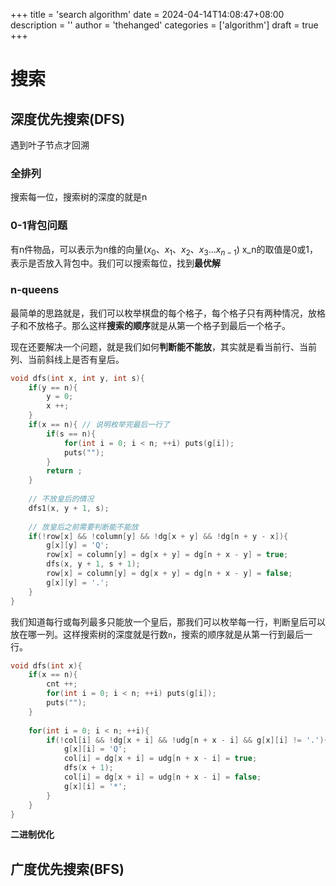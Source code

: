 +++
title = 'search algorithm'
date = 2024-04-14T14:08:47+08:00
description = ''
author = 'thehanged'
categories = ['algorithm']
draft = true
+++

# 搜索

## 深度优先搜索(DFS)
遇到叶子节点才回溯

### 全排列
搜索每一位，搜索树的深度的就是n


### 0-1背包问题
有n件物品，可以表示为n维的向量($x_0、x_1、x_2、x_3...x_{n-1}$) x_n的取值是0或1，表示是否放入背包中。我们可以搜索每位，找到**最优解**


### n-queens
最简单的思路就是，我们可以枚举棋盘的每个格子，每个格子只有两种情况，放格子和不放格子。那么这样**搜索的顺序**就是从第一个格子到最后一个格子。

现在还要解决一个问题，就是我们如何**判断能不能放**，其实就是看当前行、当前列、当前斜线上是否有皇后。

```cpp
void dfs(int x, int y, int s){
	if(y == n){
		y = 0;
		x ++;
	}
	if(x == n){ // 说明枚举完最后一行了 
		if(s == n){
			for(int i = 0; i < n; ++i) puts(g[i]);
			puts("");
		}
		return ;
	}
	
	// 不放皇后的情况
	dfs1(x, y + 1, s);
	
	// 放皇后之前需要判断能不能放
	if(!row[x] && !column[y] && !dg[x + y] && !dg[n + y - x]){
		g[x][y] = 'Q';
		row[x] = column[y] = dg[x + y] = dg[n + x - y] = true;
		dfs(x, y + 1, s + 1);
		row[x] = column[y] = dg[x + y] = dg[n + x - y] = false;
		g[x][y] = '.';
	} 
}
```

我们知道每行或每列最多只能放一个皇后，那我们可以枚举每一行，判断皇后可以放在哪一列。这样搜索树的深度就是行数`n`，搜索的顺序就是从第一行到最后一行。

```cpp
void dfs(int x){
    if(x == n){
        cnt ++;
        for(int i = 0; i < n; ++i) puts(g[i]);
        puts("");
    }
    
    for(int i = 0; i < n; ++i){
        if(!col[i] && !dg[x + i] && !udg[n + x - i] && g[x][i] != '.'){
            g[x][i] = 'Q';
            col[i] = dg[x + i] = udg[n + x - i] = true;
            dfs(x + 1);
            col[i] = dg[x + i] = udg[n + x - i] = false;
            g[x][i] = '*';
        }
    }
}
```

**二进制优化**

## 广度优先搜索(BFS)